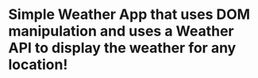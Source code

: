 # Simple Weather App that uses DOM manipulation and uses a Weather API to display the weather for any location!
